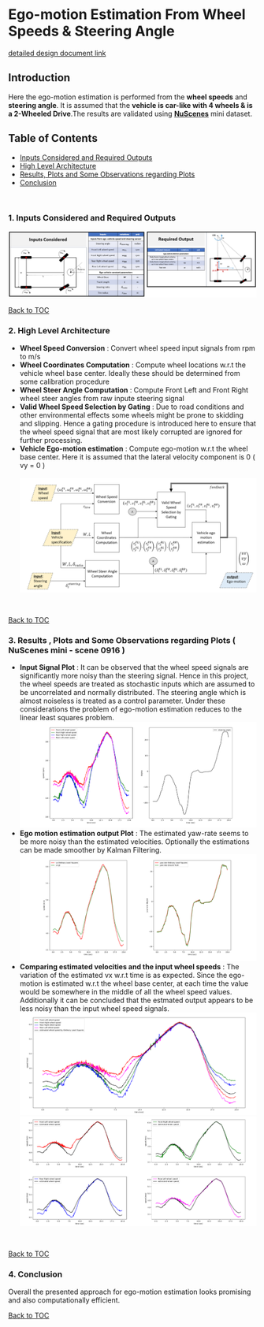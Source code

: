 # Ego-motion Estimation From Wheel Speeds & Steering Angle
[detailed design document link](https://github.com/UditBhaskar19/EGO_MOTION_ESTIMATION/blob/main/1_egomotion_wheel_speed/1_ego_motion_from_wheel_speed.pdf)


## Introduction
Here the ego-motion estimation is performed from the **wheel speeds** and **steering angle**. It is assumed that the **vehicle is car-like with 4 wheels & is a 2-Wheeled Drive**.The results are validated using **[NuScenes](https://www.nuscenes.org/)** mini dataset.


## Table of Contents <a name="t0"></a>

   - [Inputs Considered and Required Outputs](#t1)
   - [High Level Architecture](#t2)
   - [Results, Plots and Some Observations regarding Plots](#t3)
   - [Conclusion](#t4)

<br>


### 1. Inputs Considered and Required Outputs  <a name="t1"></a>
![](https://github.com/UditBhaskar19/EGO_MOTION_ESTIMATION/blob/main/1_egomotion_wheel_speed/readme_artifacts/12_inputs_outputs.PNG)
<br>

[Back to TOC](#t0)
<br>

### 2. High Level Architecture  <a name="t2"></a>
   - **Wheel Speed Conversion** : Convert wheel speed input signals from rpm to m/s
   - **Wheel Coordinates Computation** : Compute wheel locations w.r.t the vehicle wheel base center. Ideally these should be determined from some calibration procedure
   - **Wheel Steer Angle Computation** : Compute Front Left and Front Right wheel steer angles from raw inpute steering signal
   - **Valid Wheel Speed Selection by Gating** : Due to road conditions and other environmental effects some wheels might be prone to skidding and slipping. Hence a gating procedure is introduced here to ensure that the wheel speed signal that are most likely corrupted are ignored for further processing. 
   - **Vehicle Ego-motion estimation** : Compute ego-motion w.r.t the wheel base center. Here it is assumed that the lateral velocity component is 0 ( vy = 0 )
<br><br>
![](https://github.com/UditBhaskar19/EGO_MOTION_ESTIMATION/blob/main/1_egomotion_wheel_speed/readme_artifacts/1_architecture.PNG)
<br>

[Back to TOC](#t0)
<br>

### 3. Results , Plots and Some Observations regarding Plots ( NuScenes mini - scene 0916 )  <a name="t3"></a>
   - **Input Signal Plot** : It can be observed that the wheel speed signals are significantly more noisy than the steering signal. Hence in this project, the wheel speeds are treated as stochastic inputs which are assumed to be uncorrelated and normally distributed. The steering angle which is almost noiseless is treated as a control parameter. Under these considerations the problem of ego-motion estimation reduces to the linear least squares problem.
![](https://github.com/UditBhaskar19/EGO_MOTION_ESTIMATION/blob/main/1_egomotion_wheel_speed/readme_artifacts/3_input_signals.PNG)
   - **Ego motion estimation output Plot** : The estimated yaw-rate seems to be more noisy than the estimated velocities. Optionally the estimations can be made smoother by Kalman Filtering.
![](https://github.com/UditBhaskar19/EGO_MOTION_ESTIMATION/blob/main/1_egomotion_wheel_speed/readme_artifacts/4_estimated_outputs.PNG)
   - **Comparing estimated velocities and the input wheel speeds** : The variation of the estimated vx w.r.t time is as expected. Since the ego-motion is estimated w.r.t the wheel base center, at each time the value would be somewhere in the middle of all the wheel speed values. Additionally it can be concluded that the estmated output appears to be less noisy than the input wheel speed signals.
![](https://github.com/UditBhaskar19/EGO_MOTION_ESTIMATION/blob/main/1_egomotion_wheel_speed/readme_artifacts/5_velocity_comparison.PNG)
![](https://github.com/UditBhaskar19/EGO_MOTION_ESTIMATION/blob/main/1_egomotion_wheel_speed/readme_artifacts/6_velocity_comparison.PNG)
<br>

[Back to TOC](#t0)
<br> 


### 4. Conclusion  <a name="t4"></a>
Overall the presented approach for ego-motion estimation looks promising and also computationally efficient.
<br>

[Back to TOC](#t0)
<br>
